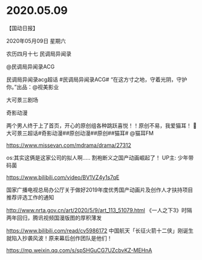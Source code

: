 # 2020.05.09

【国动日报】

2020年05月09日  星期六

农历四月十七
 民调局异闻录

@民调局异闻录ACG                            

民调局异闻录acg超话 #民调局异闻录ACG# “在这方寸之地，守着光阴，守护你。”出品：@视美影业


大可景三剧场

奇影动漫 

两个男人终于上了首页，开心的原创组各种跳跃喜悦！！原创不易，我爱猫耳！
大可景三超话#奇影动漫##原创动漫##原创##猫耳# @猫耳FM

https://www.missevan.com/mdrama/drama/27312


os:其实这俩是这家公司的拟人啊.....
割袍断义之国产动画崛起了！ UP主: 少年带码菌

https://www.bilibili.com/video/BV1VZ4y1s7qE

 
国家广播电视总局办公厅关于做好2019年度优秀国产动画片及创作人才扶持项目推荐评选工作的通知

http://www.nrta.gov.cn/art/2020/5/9/art_113_51079.html
《一人之下3》时隔两年回归，腾讯视频国漫版图的厚积薄发

https://www.bilibili.com/read/cv5986172
中国航天「长征火箭十二侠」刚诞生就陷入抄袭风波！原来幕后创作团队是他们！


https://mp.weixin.qq.com/s/spSHGuCG7UZcbvKZ-MEHnA
 
